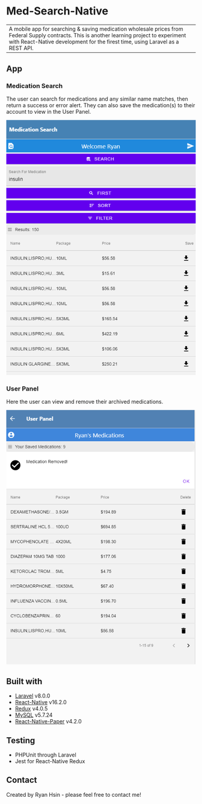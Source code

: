# Med-Search-Native
<table>
<tr>
<td>
  A mobile app for searching & saving medication wholesale prices from Federal Supply contracts. This is another learning project to experiment with React-Native development for the firest time, using Laravel as a REST API. 
</td>
</tr>
</table>


## App

### Medication Search
The user can search for medications and any similar name matches, then return a success or error alert. 
They can also save the medication(s) to their account to view in the User Panel.

![](/assets/MedSearch.png?raw=true)


### User Panel
Here the user can view and remove their archived medications.

![](/assets/UserPanel.png?raw=true)


## Built with 
- [Laravel](https://laravel.com/) v8.0.0
- [React-Native](https://reactjs.org/) v16.2.0
- [Redux](https://redux.js.org/) v4.0.5
- [MySQL](https://www.mysql.com/) v5.7.24
- [React-Native-Paper](https://callstack.github.io/react-native-paper) v4.2.0


## Testing
- PHPUnit through Laravel 
- Jest for React-Native Redux


## Contact
Created by Ryan Hsin - please feel free to contact me!
